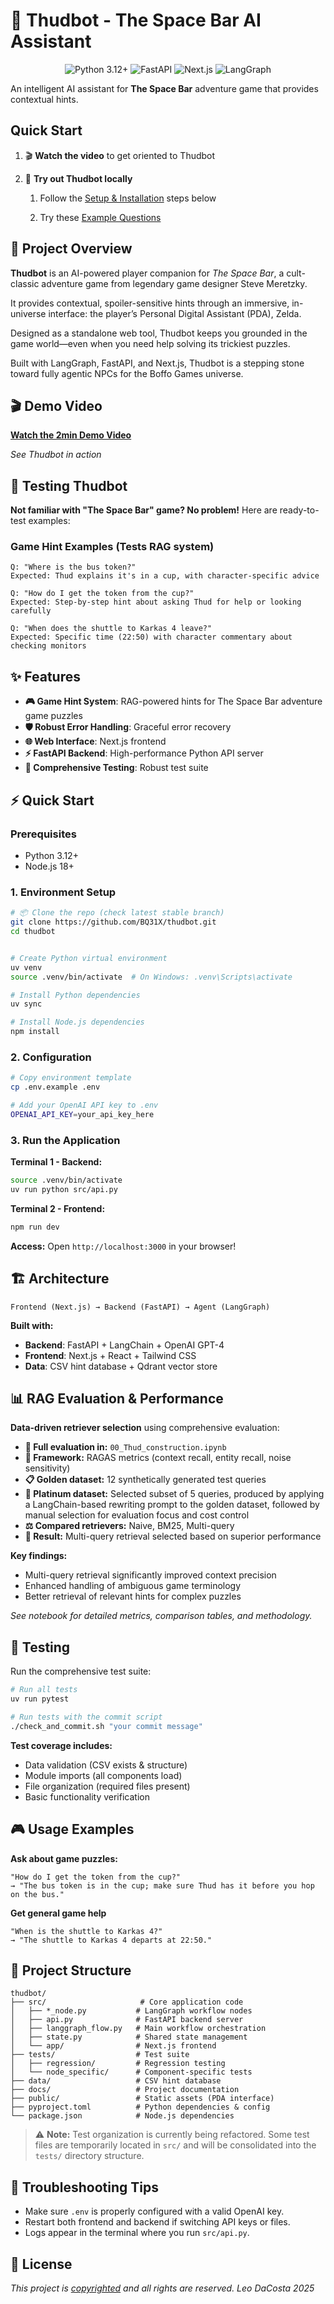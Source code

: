 # 🍺 Thudbot - The Space Bar AI Assistant

<p align="center">
  <img src="https://img.shields.io/badge/Python-3.12+-blue.svg" alt="Python 3.12+"/>
  <img src="https://img.shields.io/badge/FastAPI-0.109.2-green.svg" alt="FastAPI"/>
  <img src="https://img.shields.io/badge/Next.js-14+-black.svg" alt="Next.js"/>
  <img src="https://img.shields.io/badge/LangGraph-🧭-indigo.svg" alt="LangGraph"/>

</p>

An intelligent AI assistant for **The Space Bar** adventure game that provides contextual hints.

## Quick Start

1. 🎬 **Watch the video** to get oriented to Thudbot
    
2. 🧪 **Try out Thudbot locally**
    
    1. Follow the [Setup & Installation](#-setup--installation) steps below
        
    2. Try these [Example Questions](#-testing-thudbot) 
        
## 🚀 Project Overview

**Thudbot** is an AI-powered player companion for _The Space Bar_, a cult-classic adventure game from legendary game designer Steve Meretzky.

It provides contextual, spoiler-sensitive hints through an immersive, in-universe interface: the player’s Personal Digital Assistant (PDA), Zelda.

Designed as a standalone web tool, Thudbot keeps you grounded in the game world—even when you need help solving its trickiest puzzles.

Built with LangGraph, FastAPI, and Next.js, Thudbot is a stepping stone toward fully agentic NPCs for the Boffo Games universe.

## 🎬 Demo Video

**[Watch the 2min Demo Video](https://www.loom.com/share/e528242bce8a4b86be393f35b7d45e10)**

*See Thudbot in action*

## 🧪 Testing Thudbot

**Not familiar with "The Space Bar" game? No problem!** Here are ready-to-test examples:

### **Game Hint Examples** (Tests RAG system)
```
Q: "Where is the bus token?"
Expected: Thud explains it's in a cup, with character-specific advice

Q: "How do I get the token from the cup?" 
Expected: Step-by-step hint about asking Thud for help or looking carefully

Q: "When does the shuttle to Karkas 4 leave?"
Expected: Specific time (22:50) with character commentary about checking monitors
```




## ✨ Features

- **🎮 Game Hint System**: RAG-powered hints for The Space Bar adventure game puzzles
- **🛡️ Robust Error Handling**: Graceful error recovery
- **🌐 Web Interface**: Next.js frontend
- **⚡ FastAPI Backend**: High-performance Python API server
- **🧪 Comprehensive Testing**: Robust test suite

## ⚡ Quick Start

### Prerequisites

- Python 3.12+
- Node.js 18+

### 1. Environment Setup

```bash
# 📦 Clone the repo (check latest stable branch)
git clone https://github.com/BQ31X/thudbot.git
cd thudbot


# Create Python virtual environment  
uv venv
source .venv/bin/activate  # On Windows: .venv\Scripts\activate

# Install Python dependencies
uv sync

# Install Node.js dependencies
npm install
```

### 2. Configuration

```bash
# Copy environment template
cp .env.example .env

# Add your OpenAI API key to .env
OPENAI_API_KEY=your_api_key_here
```

### 3. Run the Application

**Terminal 1 - Backend:**
```bash
source .venv/bin/activate
uv run python src/api.py
```

**Terminal 2 - Frontend:**  
```bash
npm run dev
```

**Access:** Open `http://localhost:3000` in your browser!

## 🏗️ Architecture

```
Frontend (Next.js) → Backend (FastAPI) → Agent (LangGraph)
```

**Built with:**
- **Backend**: FastAPI + LangChain + OpenAI GPT-4
- **Frontend**: Next.js + React + Tailwind CSS  
- **Data**: CSV hint database + Qdrant vector store

## 📊 RAG Evaluation & Performance

**Data-driven retriever selection** using comprehensive evaluation:

- **📓 Full evaluation in:** `00_Thud_construction.ipynb`
- **🧪 Framework:** RAGAS metrics (context recall, entity recall, noise sensitivity)
- **📋 Golden dataset:** 12 synthetically generated test queries  
- **🥇 Platinum dataset:**  Selected subset of 5 queries, produced by applying a LangChain-based rewriting prompt to the golden dataset, followed by manual selection for evaluation focus and cost control
- **⚖️ Compared retrievers:** Naive, BM25, Multi-query
- **🎯 Result:** Multi-query retrieval selected based on superior performance

**Key findings:**
- Multi-query retrieval significantly improved context precision
- Enhanced handling of ambiguous game terminology  
- Better retrieval of relevant hints for complex puzzles

*See notebook for detailed metrics, comparison tables, and methodology.*

## 🧪 Testing

Run the comprehensive test suite:

```bash
# Run all tests
uv run pytest

# Run tests with the commit script
./check_and_commit.sh "your commit message"
```

**Test coverage includes:**
- Data validation (CSV exists & structure)
- Module imports (all components load)
- File organization (required files present)
- Basic functionality verification
## 🎮 Usage Examples

**Ask about game puzzles:**
```
"How do I get the token from the cup?"
→ "The bus token is in the cup; make sure Thud has it before you hop on the bus."
```

**Get general game help**
```
"When is the shuttle to Karkas 4?"
→ "The shuttle to Karkas 4 departs at 22:50."
```


## 📖 Project Structure

```
thudbot/
├── src/                     # Core application code
│   ├── *_node.py           # LangGraph workflow nodes
│   ├── api.py              # FastAPI backend server
│   ├── langgraph_flow.py   # Main workflow orchestration
│   ├── state.py            # Shared state management
│   └── app/                # Next.js frontend
├── tests/                  # Test suite
│   ├── regression/         # Regression testing
│   └── node_specific/      # Component-specific tests
├── data/                   # CSV hint database
├── docs/                   # Project documentation
├── public/                 # Static assets (PDA interface)
├── pyproject.toml          # Python dependencies & config
└── package.json            # Node.js dependencies
```


> ⚠️ **Note:** Test organization is currently being refactored. Some test files are temporarily located in `src/` and will be consolidated into the `tests/` directory structure.


## 🚨 Troubleshooting Tips

- Make sure `.env` is properly configured with a valid OpenAI key.
- Restart both frontend and backend if switching API keys or files.
- Logs appear in the terminal where you run `src/api.py`.


## 📄 License

 _This project is [copyrighted](COPYRIGHT) and all rights are reserved. Leo DaCosta 2025_ 